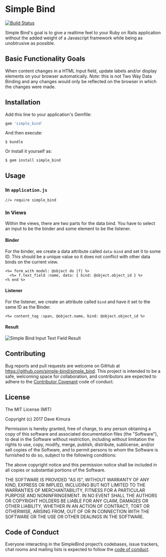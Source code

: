 # Simple Bind

[![Build Status](https://travis-ci.org/simple-bind/simple_bind.svg?branch=master)](https://travis-ci.org/simple-bind/simple_bind)


Simple Bind's goal is to give a realtime feel to your Ruby on Rails application without the added weight of a Javascript framework while being as unobtrusive as possible.

## Basic Functionality Goals

When content changes in a HTML Input field, update labels and/or display elements on your browser automatically. *Note*: this is not Two Way Data Binding and any changes would only be reflected on the browser in which the changes were made.

## Installation

Add this line to your application's Gemfile:

```ruby
gem 'simple_bind'
```

And then execute:

    $ bundle

Or install it yourself as:

    $ gem install simple_bind

## Usage

### In `application.js`

    //= require simple_bind

### In Views

Within the views, there are two parts for the data bind. You have to select an input to be the binder and some element to be the listener.

#### Binder

For the binder, we create a data attribute called `data-bind` and set it to some ID. This should be a unique value so it does not conflict with other data binds on the current view.

    <%= form_with model: @object do |f| %>
      <%= f.text_field :name, data: { bind: @object.object_id } %>
    <% end %>

#### Listener

For the listener, we create an attribute called `bind` and have it set to the same ID as the Binder.

    <%= content_tag :span, @object.name, bind: @object.object_id %>

#### Result

![Simple Bind Input Text Field Result](https://github.com/simple-bind/simple_bind/raw/master/images/input_text_field_result.gif)

## Contributing

Bug reports and pull requests are welcome on GitHub at https://github.com/simple-bind/simple_bind. This project is intended to be a safe, welcoming space for collaboration, and contributors are expected to adhere to the [Contributor Covenant](http://contributor-covenant.org) code of conduct.

## License

The MIT License (MIT)

Copyright (c) 2017 Dave Kimura

Permission is hereby granted, free of charge, to any person obtaining a copy
of this software and associated documentation files (the "Software"), to deal
in the Software without restriction, including without limitation the rights
to use, copy, modify, merge, publish, distribute, sublicense, and/or sell
copies of the Software, and to permit persons to whom the Software is
furnished to do so, subject to the following conditions:

The above copyright notice and this permission notice shall be included in
all copies or substantial portions of the Software.

THE SOFTWARE IS PROVIDED "AS IS", WITHOUT WARRANTY OF ANY KIND, EXPRESS OR
IMPLIED, INCLUDING BUT NOT LIMITED TO THE WARRANTIES OF MERCHANTABILITY,
FITNESS FOR A PARTICULAR PURPOSE AND NONINFRINGEMENT. IN NO EVENT SHALL THE
AUTHORS OR COPYRIGHT HOLDERS BE LIABLE FOR ANY CLAIM, DAMAGES OR OTHER
LIABILITY, WHETHER IN AN ACTION OF CONTRACT, TORT OR OTHERWISE, ARISING FROM,
OUT OF OR IN CONNECTION WITH THE SOFTWARE OR THE USE OR OTHER DEALINGS IN
THE SOFTWARE.


## Code of Conduct

Everyone interacting in the SimpleBind project’s codebases, issue trackers, chat rooms and mailing lists is expected to follow the [code of conduct](https://github.com/simple-bind/simple_bind/blob/master/CODE_OF_CONDUCT.md).
